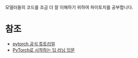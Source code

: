 모델러들의 코드를 조금 더 잘 이해하기 위하여 파이토치를 공부합니다.
# 참조
- [pytorch 공식 튜토리얼](https://tutorials.pytorch.kr/beginner/basics/tensorqs_tutorial.html)
- [PyTorch로 시작하는 딥 러닝 입문](https://wikidocs.net/book/2788)